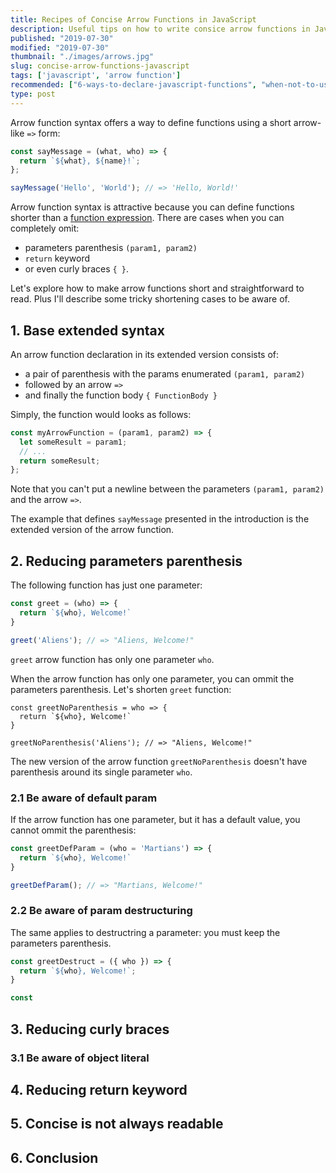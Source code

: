 ```yaml
---
title: Recipes of Concise Arrow Functions in JavaScript
description: Useful tips on how to write consice arrow functions in JavaScript.
published: "2019-07-30"
modified: "2019-07-30"
thumbnail: "./images/arrows.jpg"
slug: concise-arrow-functions-javascript
tags: ['javascript', 'arrow function']
recommended: ["6-ways-to-declare-javascript-functions", "when-not-to-use-arrow-functions-in-javascript"]
type: post
---
```


Arrow function syntax offers a way to define functions using a short arrow-like `=>` form:

```javascript
const sayMessage = (what, who) => {
  return `${what}, ${name}!`;
};

sayMessage('Hello', 'World'); // => 'Hello, World!'
```

Arrow function syntax is attractive because you can define functions shorter than a [function expression](/6-ways-to-declare-javascript-functions/#2-function-expression). There are cases when you can completely omit:  

* parameters parenthesis `(param1, param2)`
* `return` keyword 
* or even curly braces `{ }`.  

Let's explore how to make arrow functions short and straightforward to read. Plus I'll describe some tricky shortening cases to be aware of.   

## 1. Base extended syntax

An arrow function declaration in its extended version consists of:

* a pair of parenthesis with the params enumerated `(param1, param2)`
* followed by an arrow `=>`
* and finally the function body `{ FunctionBody }`

Simply, the function would looks as follows:  

```javascript
const myArrowFunction = (param1, param2) => {
  let someResult = param1;
  // ...
  return someResult;
};
```

Note that you can't put a newline between the parameters `(param1, param2)` and the arrow `=>`.  

The example that defines `sayMessage` presented in the introduction is the extended version of the arrow function.  

## 2. Reducing parameters parenthesis

The following function has just one parameter:

```javascript
const greet = (who) => {
  return `${who}, Welcome!`
}

greet('Aliens'); // => "Aliens, Welcome!"
```

`greet` arrow function has only one parameter `who`.  

When the arrow function has only one parameter, you can ommit the parameters parenthesis. Let's shorten `greet` function:

```javascript{1}
const greetNoParenthesis = who => {
  return `${who}, Welcome!`
}

greetNoParenthesis('Aliens'); // => "Aliens, Welcome!"
```

The new version of the arrow function `greetNoParenthesis` doesn't have parenthesis around its single parameter `who`.  

### 2.1 Be aware of default param  

If the arrow function has one parameter, but it has a default value, you cannot ommit the parenthesis:

```javascript
const greetDefParam = (who = 'Martians') => {
  return `${who}, Welcome!`
}

greetDefParam(); // => "Martians, Welcome!"
```

### 2.2 Be aware of param destructuring

The same applies to destructring a parameter: you must keep the parameters parenthesis.

```javascript
const greetDestruct = ({ who }) => {
  return `${who}, Welcome!`;
}

const 
```

## 3. Reducing curly braces

### 3.1 Be aware of object literal

## 4. Reducing return keyword



## 5. Concise is not always readable

## 6. Conclusion